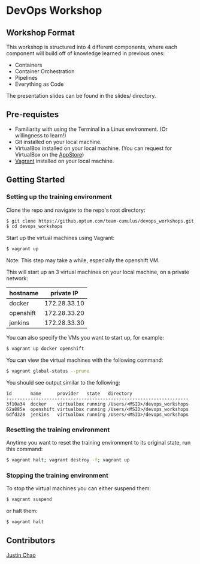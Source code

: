 # DevOps Workshop

## Workshop Format
This workshop is structured into 4 different components, where each component will build off of knowledge learned in previous ones:
- Containers
- Container Orchestration
- Pipelines
- Everything as Code

The presentation slides can be found in the slides/ directory.

## Pre-requistes
- Familiarity with using the Terminal in a Linux environment. (Or willingness to learn!)
- Git installed on your local machine.
- VirtualBox installed on your local machine. (You can request for VirtualBox on the [AppStore](appstore.uhc.com))
- [Vagrant](https://www.vagrantup.com/docs/installation/) installed on your local machine.


## Getting Started
### Setting up the training environment
Clone the repo and navigate to the repo's root directory:
```bash
$ git clone https://github.optum.com/team-cumulus/devops_workshops.git
$ cd devops_workshops
```

Start up the virtual machines using Vagrant:  
```bash
$ vagrant up
```
Note: This step may take a while, especially the openshift VM.

This will start up an 3 virtual machines on your local machine, on a private network:  

hostname  | private IP
---       | ---
docker    | 172.28.33.10
openshift | 172.28.33.20
jenkins   | 172.28.33.30


You can also specify the VMs you want to start up, for example:
```bash
$ vagrant up docker openshift
```


You can view the virtual machines with the following command:
```bash
$ vagrant global-status --prune
```

You should see output similar to the following:
```
id       name      provider   state   directory
--------------------------------------------------------------------
3f10a34  docker    virtualbox running /Users/<MSID>/devops_workshops
62a885e  openshift virtualbox running /Users/<MSID>/devops_workshops
6dfd328  jenkins   virtualbox running /Users/<MSID>/devops_workshops
```

### Resetting the training environment
Anytime you want to reset the training environment to its original state, run this command:

```bash
$ vagrant halt; vagrant destroy -f; vagrant up
```

### Stopping the training environment
To stop the virtual machines you can either suspend them:

```bash
$ vagrant suspend
```

or halt them:
```bash
$ vagrant halt
```


## Contributors
[Justin Chao](mailto:justin.chao@optum.com)

